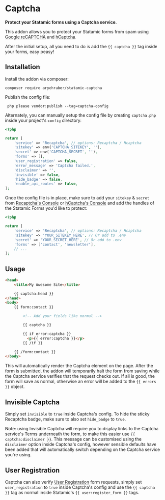 # Captcha

**Protect your Statamic forms using a Captcha service.**

This addon allows you to protect your Statamic forms from spam using [Google reCAPTCHA](https://www.google.com/recaptcha/intro/index.html) and [hCaptcha](https://hcaptcha.com/?r=eaeeea7cd23c).

After the initial setup, all you need to do is add the `{{ captcha }}` tag inside your forms, easy peasy!

## Installation

Install the addon via composer:

```
composer require aryehraber/statamic-captcha
```

Publish the config file:

```
 php please vendor:publish --tag=captcha-config
```

Alternately, you can manually setup the config file by creating `captcha.php` inside your project's `config` directory:

```php
<?php

return [
    'service' => 'Recaptcha', // options: Recaptcha / Hcaptcha
    'sitekey' => env('CAPTCHA_SITEKEY', ''),
    'secret' => env('CAPTCHA_SECRET', ''),
    'forms' => [],
    'user_registration' => false,
    'error_message' => 'Captcha failed.',
    'disclaimer' => '',
    'invisible' => false,
    'hide_badge' => false,
    'enable_api_routes' => false,
];
```

Once the config file is in place, make sure to add your `sitekey` & `secret` from [Recaptcha's Console](https://www.google.com/recaptcha/admin) or [hCaptcha's Console](https://dashboard.hcaptcha.com/sites) and add the handles of the Statamic Forms you'd like to protect:

```php
<?php

return [
    'service' => 'Recaptcha', // options: Recaptcha / Hcaptcha
    'sitekey' => 'YOUR_SITEKEY_HERE', // Or add to .env
    'secret' => 'YOUR_SECRET_HERE', // Or add to .env
    'forms' => ['contact', 'newsletter'],
    // ...
];
```

## Usage

```html
<head>
    <title>My Awesome Site</title>

    {{ captcha:head }}
</head>
<body>
    {{ form:contact }}

        <!-- Add your fields like normal -->

        {{ captcha }}

        {{ if error:captcha }}
          <p>{{ error:captcha }}</p>
        {{ /if }}

    {{ /form:contact }}
</body>
```

This will automatically render the Captcha element on the page. After the form is submitted, the addon will temporarily halt the form from saving while the Captcha service verifies that the request checks out. If all is good, the form will save as normal, otherwise an error will be added to the `{{ errors }}` object.

## Invisible Captcha

Simply set `invisible` to `true` inside Captcha's config. To hide the sticky Recaptcha badge, make sure to also set `hide_badge` to `true`.

Note: using Invisible Captcha will require you to display links to the Captcha service's Terms underneath the form, to make this easier use `{{ captcha:disclaimer }}`. This message can be customised using the `disclaimer` option inside Captcha's config, however sensible defaults have been added that will automatically switch depending on the Captcha service you're using.

## User Registration

Captcha can also verify [User Registration](https://statamic.dev/tags/user-register_form) form requests, simply set `user_registration` to `true` inside Captcha's config and use the `{{ captcha }}` tag as normal inside Statamic's `{{ user:register_form }}` tags.
